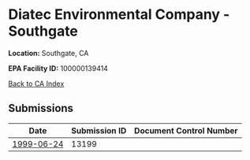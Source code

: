 # Diatec Environmental Company - Southgate

**Location:** Southgate, CA

**EPA Facility ID:** 100000139414

[Back to CA Index](../../index.md)

## Submissions

| Date | Submission ID | Document Control Number |
|------|--------------|-------------------------|
| [1999-06-24](submissions/13199.md) | 13199 |  |

